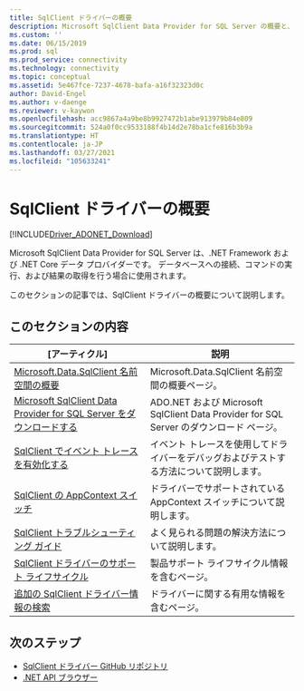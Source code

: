 ```yaml
---
title: SqlClient ドライバーの概要
description: Microsoft SqlClient Data Provider for SQL Server の概要と、.NET アプリケーション用 ADO.NET プロバイダーとしてのその役割について説明します。
ms.custom: ''
ms.date: 06/15/2019
ms.prod: sql
ms.prod_service: connectivity
ms.technology: connectivity
ms.topic: conceptual
ms.assetid: 5e467fce-7237-4678-bafa-a16f32323d0c
author: David-Engel
ms.author: v-daenge
ms.reviewer: v-kaywon
ms.openlocfilehash: acc9867a4a9be8b9927472b1abe913979b84e809
ms.sourcegitcommit: 524a0f0cc9533188f4b14d2e78ba1cfe816b3b9a
ms.translationtype: HT
ms.contentlocale: ja-JP
ms.lasthandoff: 03/27/2021
ms.locfileid: "105633241"
---
```

# <a name="overview-of-the-sqlclient-driver"></a>SqlClient ドライバーの概要

[!INCLUDE[Driver_ADONET_Download](../../includes/driver_adonet_download.md)]

Microsoft SqlClient Data Provider for SQL Server は、.NET Framework および .NET Core データ プロバイダーです。 データベースへの接続、コマンドの実行、および結果の取得を行う場合に使用されます。

このセクションの記事では、SqlClient ドライバーの概要について説明します。

## <a name="in-this-section"></a>このセクションの内容

|[アーティクル]|説明|
|-----------|-----------------|
|[Microsoft.Data.SqlClient 名前空間の概要](introduction-microsoft-data-sqlclient-namespace.md)|Microsoft.Data.SqlClient 名前空間の概要ページ。|
|[Microsoft SqlClient Data Provider for SQL Server をダウンロードする](download-microsoft-sqlclient-data-provider.md)|ADO.NET および Microsoft SqlClient Data Provider for SQL Server のダウンロード ページ。|
|[SqlClient でイベント トレースを有効化する](enable-eventsource-tracing.md)|イベント トレースを使用してドライバーをデバッグおよびテストする方法について説明します。|
|[SqlClient の AppContext スイッチ](appcontext-switches.md)|ドライバーでサポートされている AppContext スイッチについて説明します。|
|[SqlClient トラブルシューティング ガイド](sqlclient-troubleshooting-guide.md)|よく見られる問題の解決方法について説明します。|
|[SqlClient ドライバーのサポート ライフサイクル](sqlclient-driver-support-lifecycle.md)|製品サポート ライフサイクル情報を含むページ。|
|[追加の SqlClient ドライバー情報の検索](find-additional-sqlclient-driver-information.md)|ドライバーに関する有用な情報を含むページ。|

## <a name="next-steps"></a>次のステップ

- [SqlClient ドライバー GitHub リポジトリ](//github.com/dotnet/SqlClient)
- [.NET API ブラウザー](/dotnet/api/)
